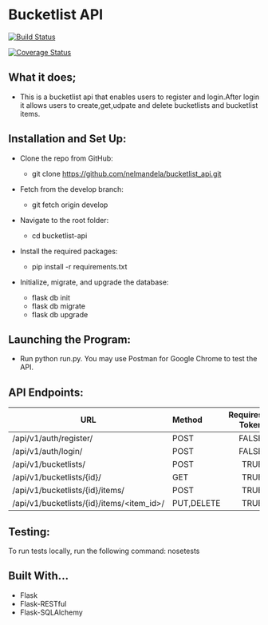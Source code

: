 # Bucketlist API

[![Build Status](https://travis-ci.org/nelmandela/bucketlist1_api.svg?branch=master)](https://travis-ci.org/nelmandela/bucketlist1_api)

[![Coverage Status](https://coveralls.io/repos/github/nelmandela/bucketlist1_api/badge.svg)](https://coveralls.io/github/nelmandela/bucketlist1_api)

## What it does;

- This is a bucketlist api that enables users to register and login.After login it allows users to create,get,udpate and delete bucketlists and bucketlist items.

## Installation and Set Up:

- Clone the repo from GitHub:
    - git clone https://github.com/nelmandela/bucketlist_api.git

- Fetch from the develop branch:

  - git fetch origin develop

- Navigate to the root folder:

  - cd bucketlist-api
  
- Install the required packages:

  - pip install -r requirements.txt
  
- Initialize, migrate, and upgrade the database:

  - flask db init
  - flask db migrate
  - flask db upgrade
  
## Launching the Program:

  - Run python run.py. You may use Postman for Google Chrome to test the API.

## API Endpoints:

| URL	| Method | Requires Token |
| --- | :--- | ---: |
| /api/v1/auth/register/ | POST | FALSE
| /api/v1/auth/login/ | POST | FALSE
| /api/v1/bucketlists/ | POST | TRUE
| /api/v1/bucketlists/{id}/	| GET | TRUE
| /api/v1/bucketlists/{id}/items/ | POST | TRUE
| /api/v1/bucketlists/{id}/items/<item_id>/	| PUT,DELETE | TRUE

  
## Testing:

  To run tests locally, run the following command: nosetests

## Built With...

  - Flask
  - Flask-RESTful
  - Flask-SQLAlchemy